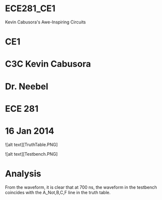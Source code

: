 ECE281_CE1
==========

Kevin Cabusora's Awe-Inspiring Circuits

# CE1
# C3C Kevin Cabusora
# Dr. Neebel
# ECE 281
# 16 Jan 2014

![alt text][TruthTable.PNG]

![alt text][Testbench.PNG]

# Analysis
From the waveform, it is clear that at 700 ns, the waveform in the testbench coincides with the A_Not,B,C,F line in the truth table.

